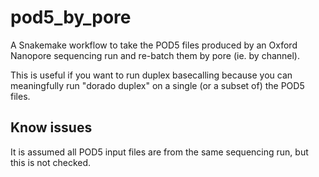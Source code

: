 # pod5_by_pore

A Snakemake workflow to take the POD5 files produced by an Oxford Nanopore sequencing run and
re-batch them by pore (ie. by channel).

This is useful if you want to run duplex basecalling because you can meaningfully run
"dorado duplex" on a single (or a subset of) the POD5 files.

## Know issues

It is assumed all POD5 input files are from the same sequencing run, but this is not checked.
